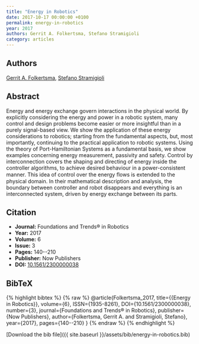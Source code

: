 ```yaml
---
title: "Energy in Robotics"
date: 2017-10-17 00:00:00 +0100
permalink: energy-in-robotics
year: 2017
authors: Gerrit A. Folkertsma, Stefano Stramigioli
category: articles
---
```

 
## Authors
[Gerrit A. Folkertsma](authors/gerrit-adriaan-folkertsma), [Stefano Stramigioli](authors/stefano-stramigioli)
 
## Abstract
Energy and energy exchange govern interactions in the physical world. By explicitly considering the energy and power in a robotic system, many control and design problems become easier or more insightful than in a purely signal-based view. We show the application of these energy considerations to robotics; starting from the fundamental aspects, but, most importantly, continuing to the practical application to robotic systems. Using the theory of Port-Hamiltonian Systems as a fundamental basis, we show examples concerning energy measurement, passivity and safety. Control by interconnection covers the shaping and directing of energy inside the controller algorithms, to achieve desired behaviour in a power-consistent manner. This idea of control over the energy ﬂows is extended to the physical domain. In their mathematical description and analysis, the boundary between controller and robot disappears and everything is an interconnected system, driven by energy exchange between its parts.
 
## Citation
- **Journal:** Foundations and Trends® in Robotics
- **Year:** 2017
- **Volume:** 6
- **Issue:** 3
- **Pages:** 140--210
- **Publisher:** Now Publishers
- **DOI:** [10.1561/2300000038](https://doi.org/10.1561/2300000038)
 
## BibTeX
{% highlight bibtex %}
{% raw %}
@article{Folkertsma_2017,
  title={{Energy in Robotics}},
  volume={6},
  ISSN={1935-8261},
  DOI={10.1561/2300000038},
  number={3},
  journal={Foundations and Trends® in Robotics},
  publisher={Now Publishers},
  author={Folkertsma, Gerrit A. and Stramigioli, Stefano},
  year={2017},
  pages={140--210}
}
{% endraw %}
{% endhighlight %}
 
[Download the bib file]({{ site.baseurl }}/assets/bib/energy-in-robotics.bib)
 
